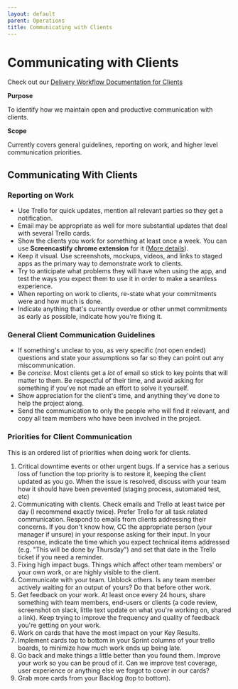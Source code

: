 ```yaml
---
layout: default
parent: Operations
title: Communicating with Clients
---
```


# Communicating with Clients

Check out our [Delivery Workflow Documentation for Clients](../operations/CLIENT_WORK_REQUEST_INSTRUCTIONS)

**Purpose**

To identify how we maintain open and productive communication with clients. 

**Scope**

Currently covers general guidelines, reporting on work, and higher level communication priorities.

## Communicating With Clients

### Reporting on Work

  - Use Trello for quick updates, mention all relevant parties so they
    get a notification.
  - Email may be appropriate as well for more substantial updates that
    deal with several Trello cards.
  - Show the clients you work for something at least once a week. You
    can use **Screencastify chrome extension** for it ([More details](../operations/PROJECT_MANAGEMENT)).
  - Keep it visual. Use screenshots, mockups, videos, and links to
    staged apps as the primary way to demonstrate work to clients.
  - Try to anticipate what problems they will have when using the app,
    and test the ways you expect them to use it in order to make a
    seamless experience.
  - When reporting on work to clients, re-state what your commitments
    were and how much is done.
  - Indicate anything that's currently overdue or other unmet
    commitments as early as possible, indicate how you're fixing it.

### General Client Communication Guidelines

  - If something's unclear to you, as very specific (not open ended)
    questions and state your assumptions so far so they can point out
    any miscommunication.
  - Be *concise*. Most clients get a *lot* of email so stick to key
    points that will matter to them. Be respectful of their time, and
    avoid asking for something if you've not made an effort to solve it
    yourself.
  - Show appreciation for the client's time, and anything they've done
    to help the project along.
  - Send the communication to only the people who will find it relevant,
    and copy all team members who have been involved in the project.

### Priorities for Client Communication

This is an ordered list of priorities when doing work for clients.

1.  Critical downtime events or other urgent bugs. If a service has a
    serious loss of function the top priority is to restore it, keeping
    the client updated as you go. When the issue is resolved, discuss
    with your team how it should have been prevented (staging process,
    automated test, etc)
2.  Communicating with clients. Check emails and Trello at least twice
    per day (I recommend exactly twice). Prefer Trello for all task
    related communication. Respond to emails from clients addressing
    their concerns. If you don't know how, CC the appropriate person
    (your manager if unsure) in your response asking for their input. In
    your response, indicate the time which you expect technical items
    addressed (e.g. "This will be done by Thursday") and set that date
    in the Trello ticket if you need a reminder.
3.  Fixing high impact bugs. Things which affect other team members' or
    your own work, or are highly visible to the client.
4.  Communicate with your team. Unblock others. Is any team member
    actively waiting for an output of yours? Do that before other work.
5.  Get feedback on your work. At least once every 24 hours, share
    something with team members, end-users or clients (a code review,
    screenshot on slack, little text update on what you're working on,
    shared a link). Keep trying to improve the frequency and quality of
    feedback you're getting on your work.
6.  Work on cards that have the most impact on your Key Results.
7.  Implement cards top to bottom in your Sprint columns of your trello
    boards, to minimize how much work ends up being late.
8.  Go back and make things a little better than you found them. Improve
    your work so you can be proud of it. Can we improve test coverage,
    user experience or anything else we forgot to cover in our cards?
9.  Grab more cards from your Backlog (top to bottom).